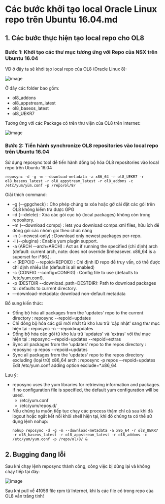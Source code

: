 # Các bước khởi tạo local Oracle Linux repo trên Ubuntu 16.04.md

## 1. Các bước thực hiện tạo local repo cho OL8

### Bước 1: Khởi tạo các thư mục tương ứng với Repo của NSX trên Ubuntu 16.04

VD ở đây ta sẽ khởi tạo local repo của OL8 (Oracle Linux 8):

![image](https://user-images.githubusercontent.com/75653012/208012722-d673dd3b-0d67-41d4-b703-d85c70f48044.png)

Ở đây các folder bao gồm:
- ol8_addons
- ol8_appstream_latest
- ol8_baseos_latest
- ol8_UEKR7

Tương ứng với các Package có trên thư viện của OL8 trên Internet:

![image](https://user-images.githubusercontent.com/75653012/208013178-cafc9641-424b-4d2a-80f8-2d0aef7a9097.png)

### Bước 2: Tiến hành synchronize OL8 repositories vào local repo trên Ubuntu 16.04

Sử dụng reposync tool để tiến hành đồng bộ hóa OL8 repositories vào local repo trên Ubuntu 16.04

```
reposync -d -g -m --download-metadata -a x86_64 -r ol8_UEKR7 -r ol8_baseos_latest -r ol8_appstream_latest -r ol8_addons -c /etc/yum/yum.conf -p /repo/ol/8/
```

Giải thích command:

- –g (--gpgcheck)       : Cho phép chúng ta xóa hoặc gỡ cài đặt các gói trên OL8 không kiểm tra được GPG
- –d (--delete)         : Xóa các gói cục bộ (local packages) không còn trong repository.
- –m (--download compx) : lets you download comps.xml files, hữu ích để đóng gói các nhóm gói theo chức năng
- -n (--newest-only)    : Download only newest packages per-repo.
- -l (--plugins)        : Enable yum plugin support.
- -a (ARCH --arch=ARCH) : Act as if running the specified (chỉ định) arch (default: current arch, note: does not override $releasever. x86_64 is a superset for i*86.).
- -r (REPOID --repoid=REPOID)         : Chỉ định ID repo để truy vấn, có thể được chỉ định nhiều lần (default is all enabled)
- -c (CONFIG --config=CONFIG)         : Config file to use (defaults to /etc/yum.conf).
- -p (DESTDIR --download_path=DESTDIR): Path to download packages to: defaults to current directory.
- ––download-metadata: download non-default metadata

Bổ sung kiến thức:

- Đồng bộ hóa all packages from the 'updates' repo to the current directory                          : reposync --repoid=updates
- Chỉ đồng bộ hóa các gói mới nhất từ kho lưu trữ 'cập nhật' sang thư mục hiện tại                   : reposync -n --repoid=updates
- Đồng bộ hóa các gói từ kho lưu trữ 'updates' và 'extras' với thư mục hiện tại                      : reposync --repoid=updates --repoid=extras
- Sync all packages from the 'updates' repo to the repos directory                                   : reposync -p repos --repoid=updates
- Sync all packages from the 'updates' repo to the repos directory excluding (loại trừ) x86_64 arch  : reposync -p repos --repoid=updates
  Edit /etc/yum.conf adding option exclude=*.x86_64
  
Lưu ý: 
- reposync uses the yum libraries for retrieving information and packages. If no configuration file is specified, the default yum configuration will be used.
  - /etc/yum.conf
  - /etc/yum/repos.d/
-  Nếu chúng ta muốn tiếp tục chạy các process thậm chí cả sau khi đã logout hoặc ngắt kết nối khỏi shell hiện tại, khi đó chúng ta có thể sử dụng lệnh nohup:
   ```
   nohup reposync -d -g -m --download-metadata -a x86_64 -r ol8_UEKR7 -r ol8_baseos_latest -r ol8_appstream_latest -r ol8_addons -c /etc/yum/yum.conf -p /repo/ol/8/ &
   ```

## 2. Bugging đang lỗi 

Sau khi chạy lệnh reposync thành công, công việc bị dừng lại và không chạy tiếp tại đây:

![image](https://user-images.githubusercontent.com/75653012/208014849-3d0a91b8-94cf-4c34-ae86-aa3add0e3cd6.png)

Sau khi pull về 41056 file rpm từ Internet, khi ls các file có trong repo của OL8 vẫn trắng tinh!
